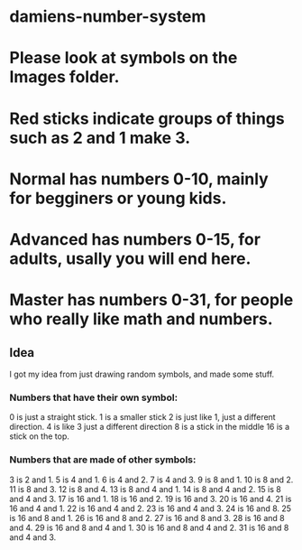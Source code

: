 # damiens-number-system
# Please look at symbols on the Images folder.

# Red sticks indicate groups of things such as 2 and 1 make 3.
# Normal has numbers 0-10, mainly for begginers or young kids.
# Advanced has numbers 0-15, for adults, usally you will end here.
# Master has numbers 0-31, for people who really like math and numbers.
## Idea
I got my idea from just drawing random symbols, and made some stuff.

### Numbers that have their own symbol:

0 is just a straight stick.
1 is a smaller stick
2 is just like 1, just a different direction.
4 is like 3 just a different direction
8 is a stick in the middle
16 is a stick on the top.

### Numbers that are made of other symbols:

3 is 2 and 1.
5 is 4 and 1.
6 is 4 and 2.
7 is 4 and 3.
9 is 8 and 1.
10 is 8 and 2.
11 is 8 and 3.
12 is 8 and 4.
13 is 8 and 4 and 1.
14 is 8 and 4 and 2.
15 is 8 and 4 and 3.
17 is 16 and 1.
18 is 16 and 2.
19 is 16 and 3.
20 is 16 and 4.
21 is 16 and 4 and 1.
22 is 16 and 4 and 2.
23 is 16 and 4 and 3.
24 is 16 and 8.
25 is 16 and 8 and 1.
26 is 16 and 8 and 2.
27 is 16 and 8 and 3.
28 is 16 and 8 and 4.
29 is 16 and 8 and 4 and 1.
30 is 16 and 8 and 4 and 2.
31 is 16 and 8 and 4 and 3.